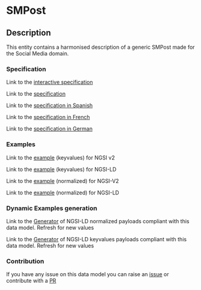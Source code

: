 # SMPost

## Description 

This entity contains a harmonised description of a generic SMPost made for the Social Media domain.
### Specification

Link to the [interactive specification](https://swagger.lab.fiware.org/?url=https://smart-data-models.github.io/dataModel.SocialMedia/SMPost/swagger.yaml)

Link to the [specification](https://smart-data-models.github.io/dataModel.SocialMedia/SMPost/doc/spec.md)

Link to the [specification in Spanish](https://smart-data-models.github.io/dataModel.SocialMedia/SMPost/doc/spec_ES.md)

Link to the [specification in French](https://smart-data-models.github.io/dataModel.SocialMedia/SMPost/doc/spec_FR.md)

Link to the [specification in German](https://smart-data-models.github.io/dataModel.SocialMedia/SMPost/doc/spec_DE.md)
### Examples

Link to the [example](https://smart-data-models.github.io/dataModel.SocialMedia/SMPost/examples/example.json) (keyvalues) for NGSI v2

Link to the [example](https://smart-data-models.github.io/dataModel.SocialMedia/SMPost/examples/example.jsonld) (keyvalues) for NGSI-LD

Link to the [example](https://smart-data-models.github.io/dataModel.SocialMedia/SMPost/examples/example-normalized.json) (normalized) for NGSI-V2

Link to the [example](https://smart-data-models.github.io/dataModel.SocialMedia/SMPost/examples/example-normalized.jsonld) (normalized) for NGSI-LD
### Dynamic Examples generation

Link to the [Generator](https://smartdatamodels.org/extra/ngsi-ld_generator_v0.92.php?schemaUrl=https://raw.githubusercontent.com/smart-data-models/dataModel.SocialMedia/master/SMPost/schema.json&email=info@smartdatamodels.org) of NGSI-LD normalized payloads compliant with this data model. Refresh for new values

Link to the [Generator](https://smartdatamodels.org/extra/ngsi-ld_generator_keyvalues_v0.92.php?schemaUrl=https://raw.githubusercontent.com/smart-data-models/dataModel.SocialMedia/master/SMPost/schema.json&email=info@smartdatamodels.org) of NGSI-LD keyvalues payloads compliant with this data model. Refresh for new values
### Contribution

 If you have any issue on this data model you can raise an [issue](https://github.com/smart-data-models/dataModel.SocialMedia/issues)  or contribute with a [PR](https://github.com/smart-data-models/dataModel.SocialMedia/pulls)